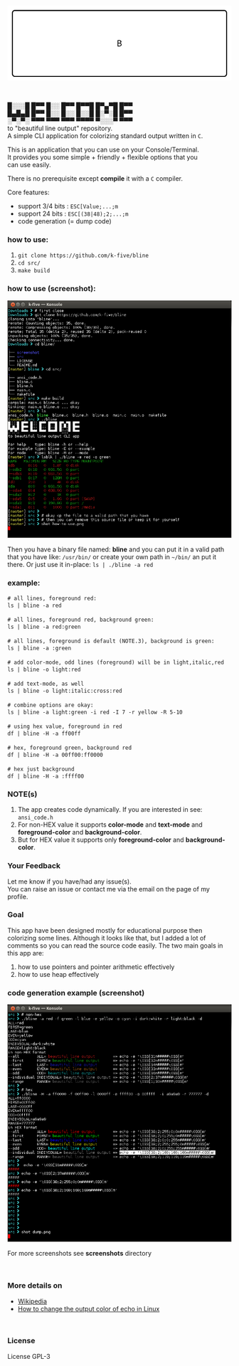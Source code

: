 
![babbar,gif](https://github.com/k-five/bline/blob/master/screenshot/banner.gif)

<br>


█░░░█ █▀▀ █░░ █▀▀ █▀▀█ █▀▄▀█ █▀▀  
█▄█▄█ █▀▀ █░░ █░░ █░░█ █░▀░█ █▀▀  
░▀░▀░ ▀▀▀ ▀▀▀ ▀▀▀ ▀▀▀▀ ▀░░░▀ ▀▀▀  
to "beautiful line output" repository.  
A simple CLI application for colorizing standard output written in `C`.  

This is an application that you can use on your Console/Terminal.  
It provides you some simple + friendly + flexible options that you  
can use easily.  

There is no prerequisite except **compile** it with a `C` compiler.  

Core features:  
 - support 3/4 bits : `ESC[Value;...;m`  
 - support 24 bits  : `ESC[(38|48);2;...;m`  
 - code generation (= dump code)  

### how to use:  

 1. `git clone https://github.com/k-five/bline`  
 2. `cd src/`  
 3. `make build`

### how to use (screenshot):  

![how-to-use.png](https://github.com/k-five/bline/blob/master/screenshot/how-to-use.png)  

  
Then you have a binary file named: **bline** and you can put it in a valid path  
that you have like: `/usr/bin/` or create your own path in `~/bin/` an put it  
there. Or just use it in-place: `ls | ./bline -a red`    
  

### example:  
```
# all lines, foreground red:
ls | bline -a red

# all lines, foreground red, background green:
ls | bline -a red:green

# all lines, foreground is default (NOTE.3), background is green:
ls | bline -a :green

# add color-mode, odd lines (foreground) will be in light,italic,red
ls | bline -o light:red

# add text-mode, as well
ls | bline -o light:italic:cross:red

# combine options are okay:
ls | bline -a light:green -i red -I 7 -r yellow -R 5-10

# using hex value, foreground in red
df | bline -H -a ff00ff

# hex, foreground green, background red
df | bline -H -a 00ff00:ff0000

# hex just background
df | bline -H -a :ffff00
```

### NOTE(s)  
 1. The app creates code dynamically. If you are interested in see: `ansi_code.h`   
 2. For non-HEX value it supports **color-mode** and **text-mode** and **foreground-color** and **background-color**.  
 3. But for HEX value it supports only **foreground-color** and **background-color**.  


### Your Feedback  
Let me know if you have/had any issue(s).  
You can raise an issue or contact me via the email on the page of my profile.  

### Goal
This app have been designed mostly for educational purpose then colorizing some lines.
Although it looks like that, but I added a lot of comments so you can read the source
code easily. The two main goals in this app are:
 1. how to use pointers and pointer arithmetic effectively
 2. how to use heap effectively  

### code generation example (screenshot)  

![dump.png](https://github.com/k-five/bline/blob/master/screenshot/dump.png)  

For more screenshots see **screenshots** directory


<br>


### More details on  
 - [Wikipedia](https://en.wikipedia.org/wiki/ANSI_escape_code)  
 - [How to change the output color of echo in Linux](https://stackoverflow.com/questions/5947742/how-to-change-the-output-color-of-echo-in-linux/28938235#28938235)  
 

<br>


### License  
License GPL-3  
